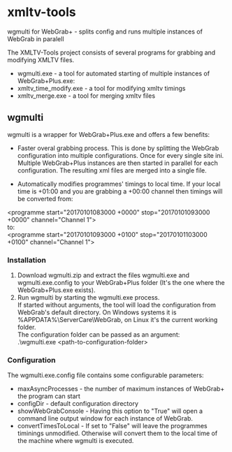 # xmltv-tools
wgmulti for WebGrab+ - splits config and runs multiple instances of WebGrab in paralell 


The XMLTV-Tools project consists of several programs for grabbing and modifying XMLTV files.

* wgmulti.exe - a tool for automated starting of multiple instances of WebGrab+Plus.exe:
* xmltv_time_modify.exe - a tool for modifying xmltv timings
* xmltv_merge.exe - a tool for merging xmltv files 

## wgmulti

wgmulti is a wrapper for WebGrab+Plus.exe and offers a few benefits:

* Faster overal grabbing process. 
This is done by splitting the WebGrab configuration into multiple configurations. Once for every single site ini. 
Multiple WebGrab+Plus instances are then started in parallel for each configuration. The resulting xml files are merged into a single file.  

* Automatically modifies programmes' timings to local time.
If your local time is +01:00 and you are grabbing a +00:00 channel then timings will be converted from:

&lt;programme start="20170101083000 +0000" stop="20170101093000 +0000" channel="Channel 1"&gt;  
to:  
&lt;programme start="20170101093000 +0100" stop="20170101103000 +0100" channel="Channel 1"&gt;  


### Installation

1. Download wgmulti.zip and extract the files wgmulti.exe and wgmulti.exe.config to your WebGrab+Plus folder (It's the one where the WebGrab+Plus.exe exists).
2. Run wgmulti by starting the wgmulti.exe process.  
If started without arguments, the tool will load the configuration from WebGrab's default directory. On Windows systems it is %APPDATA%\ServerCare\WebGrab\, on Linux it's the current working folder.  
The configuration folder can be passed as an argument:  
.\wgmulti.exe &lt;path-to-configuration-folder>

### Configuration

The wgmulti.exe.config file contains some configurable parameters:
* maxAsyncProcesses - the number of maximum instances of WebGrab+ the program can start
* configDir - default configuration directory
* showWebGrabConsole - Having this option to "True" will open a command line output window for each instance of WebGrab. 
* convertTimesToLocal - If set to "False" will leave the programmes timinings unmodified. Otherwise will convert them to the local time of the machine where wgmulti is executed.
